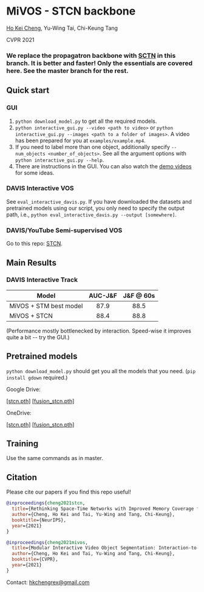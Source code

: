 # MiVOS - STCN backbone

[Ho Kei Cheng](https://hkchengrex.github.io/), Yu-Wing Tai, Chi-Keung Tang

CVPR 2021

### We replace the propagatron backbone with [SCTN](https://github.com/hkchengrex/STCN) in this branch. It is better and faster! Only the essentials are covered here. See the master branch for the rest.

## Quick start

### GUI

1. `python download_model.py` to get all the required models.
2. `python interactive_gui.py --video <path to video>` or `python interactive_gui.py --images <path to a folder of images>`. A video has been prepared for you at `examples/example.mp4`.
3. If you need to label more than one object, additionally specify `--num_objects <number_of_objects>`. See all the argument options with `python interactive_gui.py --help`.
4. There are instructions in the GUI. You can also watch the [demo videos](https://hkchengrex.github.io/MiVOS/video.html#partb) for some ideas.

### DAVIS Interactive VOS

See `eval_interactive_davis.py`. If you have downloaded the datasets and pretrained models using our script, you only need to specify the output path, i.e., `python eval_interactive_davis.py --output [somewhere]`.

### DAVIS/YouTube Semi-supervised VOS

Go to this repo: [STCN](https://github.com/hkchengrex/STCN).

## Main Results

### DAVIS Interactive Track

| Model                  | AUC-J&F | J&F @ 60s |
| ---------------------- | :-----: | :-------: |
| MiVOS + STM best model |  87.9   |   88.5    |
| MiVOS + STCN           |  88.4   |   88.8    |

(Performance mostly bottlenecked by interaction. Speed-wise it improves quite a bit -- try the GUI.)

## Pretrained models

`python download_model.py` should get you all the models that you need. (`pip install gdown` required.)

Google Drive:

[[stcn.pth]](https://drive.google.com/file/d/1mRrE0uCI2ktdWlUgapJI_KmgeIiF2eOm/view?usp=sharing)
[[fusion_stcn.pth]](https://drive.google.com/file/d/1MAbWHrOjlze9vPQdW-HxMnvjPpaZlfLv/view?usp=sharing)

OneDrive:

[[stcn.pth]](https://uillinoisedu-my.sharepoint.com/:u:/g/personal/hokeikc2_illinois_edu/Eav35v3GZIZFiq6dv9BM8n0BHtR1hD7QU9tcxH7hylG3dA?e=ZQmPJh)
[[fusion_stcn.pth]](https://uillinoisedu-my.sharepoint.com/:u:/g/personal/hokeikc2_illinois_edu/Eflt9urRY2VBgXMKzk0Or8QBFXdV-CVUSDhjuOa9zJJ0Gw?e=jLfHVN)

## Training

Use the same commands as in master.

## Citation

Please cite our papers if you find this repo useful!

```bibtex
@inproceedings{cheng2021stcn,
  title={Rethinking Space-Time Networks with Improved Memory Coverage for Efficient Video Object Segmentation},
  author={Cheng, Ho Kei and Tai, Yu-Wing and Tang, Chi-Keung},
  booktitle={NeurIPS},
  year={2021}
}

@inproceedings{cheng2021mivos,
  title={Modular Interactive Video Object Segmentation: Interaction-to-Mask, Propagation and Difference-Aware Fusion},
  author={Cheng, Ho Kei and Tai, Yu-Wing and Tang, Chi-Keung},
  booktitle={CVPR},
  year={2021}
}
```

Contact: <hkchengrex@gmail.com>

